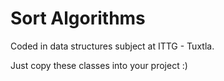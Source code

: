 # Sort Algorithms

Coded in data structures subject at ITTG - Tuxtla.

Just copy these classes into your project :)
